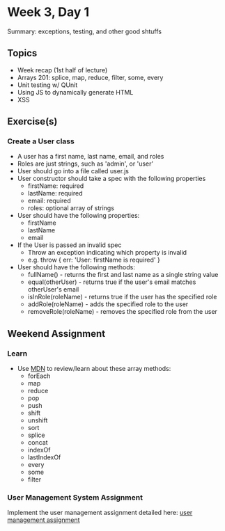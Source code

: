 # Week 3, Day 1

Summary: exceptions, testing, and other good shtuffs

## Topics

- Week recap (1st half of lecture)
- Arrays 201: splice, map, reduce, filter, some, every
- Unit testing w/ QUnit
- Using JS to dynamically generate HTML
- XSS

## Exercise(s)

### Create a User class

- A user has a first name, last name, email, and roles
- Roles are just strings, such as 'admin', or 'user'
- User should go into a file called user.js
- User constructor should take a spec with the following properties
  - firstName: required
  - lastName: required
  - email: required
  - roles: optional array of strings
- User should have the following properties:
  - firstName
  - lastName
  - email
- If the User is passed an invalid spec
  - Throw an exception indicating which property is invalid
  - e.g. throw { err: 'User: firstName is required' }
- User should have the following methods:
  - fullName() - returns the first and last name as a single string value
  - equal(otherUser) - returns true if the user's email matches otherUser's email
  - isInRole(roleName) - returns true if the user has the specified role
  - addRole(roleName) - adds the specified role to the user
  - removeRole(roleName) - removes the specified role from the user


## Weekend Assignment

### Learn
- Use [MDN](https://developer.mozilla.org/en-US/docs/Web/JavaScript/Reference/Global_Objects/Array) to review/learn about these array methods:
  - forEach
  - map
  - reduce
  - pop
  - push
  - shift
  - unshift
  - sort
  - splice
  - concat
  - indexOf
  - lastIndexOf
  - every
  - some
  - filter

### User Management System Assignment

Implement the user management assignment detailed here: [user management assignment](https://github.com/tiy-durham-fe-2015/curriculum/tree/master/assignments/user_mgmt)
